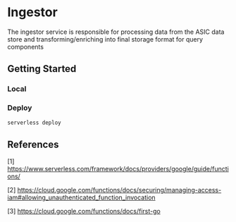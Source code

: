 # Ingestor

The ingestor service is responsible for processing data from the ASIC data store and transforming/enriching into final storage format for query components

## Getting Started

### Local

### Deploy

```bash
serverless deploy
```

## References

[1] https://www.serverless.com/framework/docs/providers/google/guide/functions/

[2] https://cloud.google.com/functions/docs/securing/managing-access-iam#allowing_unauthenticated_function_invocation

[3] https://cloud.google.com/functions/docs/first-go